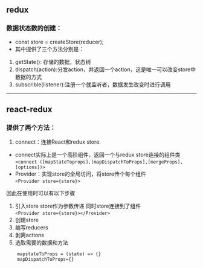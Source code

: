 ## redux  
### 数据状态数的创建：
- const store = createStore(reducer);
- 其中提供了三个方法分别是：
1. getState(): 存储的数据，状态树
2. dispatch(action):分发action，并返回一个action，这是唯一可以改变store中数据的方式
3. subscrible(listener):注册一个就监听者，数据发生改变时进行调用
***

## react-redux
### 提供了两个方法：
1. connect：连接React和redux store.  
- connect实际上是一个高阶组件，返回一个与redux store连接的组件类  
```<connect ([mapStateToprops],[mapDispatchToProps],[mergeProps],[options])>```  
- Provider：实现store的全局访问，将store传个每个组件  
```<Provider store={store}>```


因此在使用时可以有以下步骤

1. 引入store store作为参数传递 同时store连接到了组件  
```<Provider store={store}></Provider>```
2. 创建store
3. 编写reducers
4. 剥离actions
5. 选取需要的数据和方法  
```
    mapstateToProps = (state) => {}
    mapDispatchToProps={} 
```
